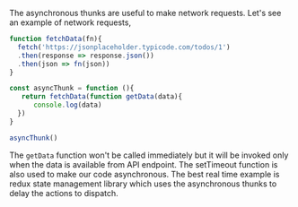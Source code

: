 
  The asynchronous thunks are useful to make network requests.  Let's see an example of network requests,

  ```javascript
  function fetchData(fn){
    fetch('https://jsonplaceholder.typicode.com/todos/1')
    .then(response => response.json())
    .then(json => fn(json))
  }

  const asyncThunk = function (){
     return fetchData(function getData(data){
        console.log(data)
    })
  }

  asyncThunk()
  ```

  The `getData` function won't be called immediately but it will be invoked only when the data is available from API endpoint. The setTimeout function is also used to make our code asynchronous. The best real time example is redux state management library which uses the asynchronous thunks to delay the actions to dispatch.
